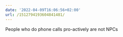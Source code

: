 ```yaml
---
date: '2022-04-09T16:06:56+02:00'
url: /1512794193604841481/
---
```

People who do phone calls pro-actively are not NPCs
